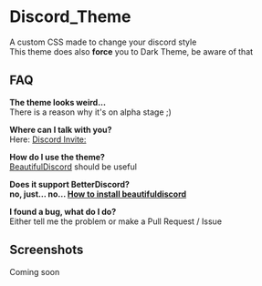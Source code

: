 # Discord_Theme
A custom CSS made to change your discord style<br>
This theme does also **force** you to Dark Theme, be aware of that<br>

## FAQ
**The theme looks weird...**<br>There is a reason why it's on alpha stage ;)

**Where can I talk with you?**<br>Here: [Discord Invite:](https://discord.gg/qG44FUz)

**How do I use the theme?**<br>[BeautifulDiscord](https://github.com/leovoel/BeautifulDiscord) should be useful

**Does it support BetterDiscord?**<br>**no, just... no... [How to install beautifuldiscord](https://github.com/beautiful-discord-community/resources/wiki/Installing-BeautifulDiscord)**

**I found a bug, what do I do?**<br>Either tell me the problem or make a Pull Request / Issue</a>

## Screenshots
Coming soon
